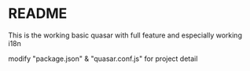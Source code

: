 # README

This is the working basic quasar with full feature and especially working i18n

modify "package.json" & "quasar.conf.js" for project detail
